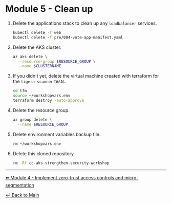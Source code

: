# Module 5 - Clean up

1. Delete the applications stack to clean up any `loadbalancer` services.

   ```bash
   kubectl delete -f web
   kubectl delete -f pre/004-vote-app-manifest.yaml
   ```

2. Delete the AKS cluster.
   
   ```bash
   az aks delete \
     --resource-group $RESOURCE_GROUP \
     --name $CLUSTERNAME
   ```

3. If you didn't yet, delete the virtual machine created with terraform for the `tigera-scanner` tests.

   ```bash
   cd tfm
   source ~/workshopvars.env 
   terraform destroy -auto-approve
   ```

4. Delete the resource group.
   
   ```bash
   az group delete \
     --name $RESOURCE_GROUP
   ```

5. Delete environment variables backup file.

   ```bash
   rm ~/workshopvars.env
   ```

6. Delete this cloned repository

   ```bash
   rm -Rf cc-aks-strengthen-security-workshop
   ```
---

[:arrow_left: Module 4 - Implement zero-trust access controls and micro-segmentation](/mod/module-4-security-guardrails.md) <br>

[:leftwards_arrow_with_hook: Back to Main](/README.md) 